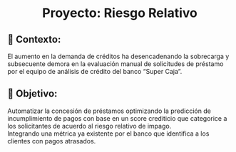 <h1 align="center"> Proyecto: Riesgo Relativo </h1>

<h2> 📖 Contexto: </h2> 
El aumento en la demanda de créditos ha desencadenando la sobrecarga y subsecuente demora en la evaluación manual de solicitudes de préstamo por el equipo de análisis de crédito del banco “Super Caja”.
<h2> 🎯 Objetivo: </h2>
Automatizar la concesión de préstamos optimizando la predicción de incumplimiento de pagos con base en un score crediticio que categorice a los solicitantes de acuerdo al riesgo relativo de impago. 
<br> Integrando una métrica ya existente por el banco que identifica a los clientes con pagos atrasados.
